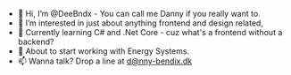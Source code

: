 - 👋 Hi, I’m @DeeBndx - You can call me Danny if you really want to. 
- 👀 I’m interested in just about anything frontend and design related,
- 🌱 Currently learning C# and .Net Core - cuz what's a frontend without a backend?
- 💞️ About to start working with Energy Systems.
- 📫 Wanna talk? Drop a line at d@nny-bendix.dk

<!---
DeeBndx/DeeBndx is a ✨ special ✨ repository because its `README.md` (this file) appears on your GitHub profile.
You can click the Preview link to take a look at your changes.
--->
